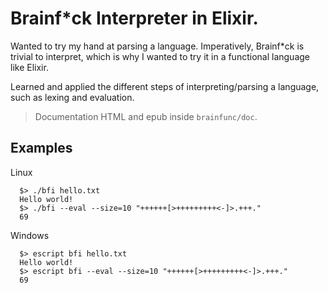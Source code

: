 # Brainf\*ck Interpreter in Elixir.

Wanted to try my hand at parsing a language. Imperatively, Brainf\*ck is trivial to interpret,
which is why I wanted to try it in a functional language like Elixir.

Learned and applied the different steps of interpreting/parsing a language, such as lexing and evaluation.

> Documentation HTML and epub inside `brainfunc/doc`.

## Examples

Linux

```
  $> ./bfi hello.txt
  Hello world!
  $> ./bfi --eval --size=10 "++++++[>+++++++++<-]>.+++."
  69
```

Windows

```
  $> escript bfi hello.txt
  Hello world!
  $> escript bfi --eval --size=10 "++++++[>+++++++++<-]>.+++."
  69
```
